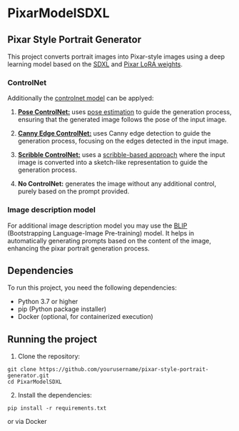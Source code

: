 # PixarModelSDXL

## Pixar Style Portrait Generator

This project converts portrait images into Pixar-style images using a deep learning model based on the [SDXL]() and [Pixar LoRA weights](). 

### ControlNet
Additionally the [controlnet model]() can be applyed:

1. [**Pose ControlNet:**]() uses [pose estimation]() to guide the generation process, ensuring that the generated image follows the pose of the input image.

2. [**Canny Edge ControlNet:**]() uses Canny edge detection to guide the generation process, focusing on the edges detected in the input image.

3. [**Scribble ControlNet:**]() uses a [scribble-based approach]() where the input image is converted into a sketch-like representation to guide the generation process.

4. **No ControlNet:** generates the image without any additional control, purely based on the prompt provided.

### Image description model
For additional image description model you may use the [BLIP]() (Bootstrapping Language-Image Pre-training) model. It helps in automatically generating prompts based on the content of the image, enhancing the pixar portrait generation process.

## Dependencies

To run this project, you need the following dependencies:
- Python 3.7 or higher
- pip (Python package installer)
- Docker (optional, for containerized execution)


## Running the project

1. Clone the repository:

```
git clone https://github.com/yourusername/pixar-style-portrait-generator.git
cd PixarModelSDXL
```

2. Install the dependencies:

```
pip install -r requirements.txt
```

or via Docker


